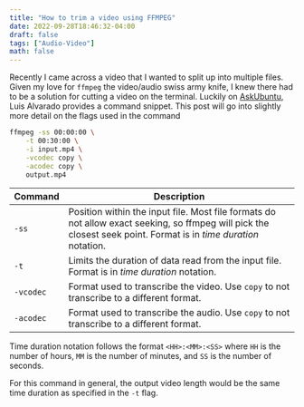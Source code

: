 ```yaml
---
title: "How to trim a video using FFMPEG"
date: 2022-09-28T18:46:32-04:00
draft: false
tags: ["Audio-Video"]
math: false
---
```


Recently I came across a video that I wanted to split up into multiple files. Given my love for `ffmpeg` the video/audio swiss army knife, I knew there had to be a solution for cutting a video on the terminal. Luckily on [AskUbuntu](https://askubuntu.com/a/56044), Luis Alvarado provides a command snippet. This post will go into slightly more detail on the flags used in the command

```bash
ffmpeg -ss 00:00:00 \
	-t 00:30:00 \
	-i input.mp4 \
	-vcodec copy \
	-acodec copy \
	output.mp4
```

| Command   | Description                                                  |
| --------- | ------------------------------------------------------------ |
| `-ss`     | Position within the input file. Most file formats do not allow exact seeking, so ffmpeg will pick the closest seek point. Format is in *time duration* notation. |
| `-t`      | Limits the duration of data read from the input file.  Format is in *time duration* notation. |
| `-vcodec` | Format used to transcribe the video. Use `copy` to not transcribe to a different format. |
| `-acodec` | Format used to transcribe the audio. Use `copy` to not transcribe to a different format. |

Time duration notation follows the format `<HH>:<MM>:<SS>` where `HH` is the number of hours, `MM` is the number of minutes, and `SS` is the number of seconds.

For this command in general, the output video length would be the same time duration as specified in the `-t` flag.